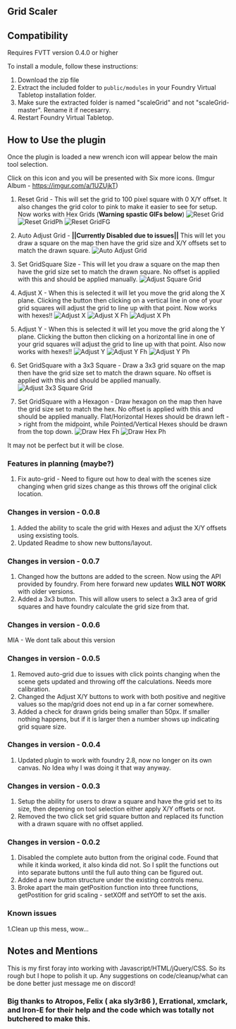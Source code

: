 ## Grid Scaler

## Compatibility

Requires FVTT version 0.4.0 or higher

To install a module, follow these instructions:

1. Download the zip file
2. Extract the included folder to `public/modules` in your Foundry Virtual Tabletop installation folder.
3. Make sure the extracted folder is named "scaleGrid" and not "scaleGrid-master". Rename it if necesarry.
3. Restart Foundry Virtual Tabletop. 

## How to Use the plugin

Once the plugin is loaded a new wrench icon will appear below the main tool selection.

Click on this icon and you will be presented with Six more icons. (Imgur Album - https://imgur.com/a/1UZUjkT)

1. Reset Grid - This will set the grid to 100 pixel square with 0 X/Y offset. It also changes the grid color to pink to make it easier to see for setup. Now works with Hex Grids (**Warning spastic GIFs below**)
![Reset Grid](https://i.imgur.com/JHV0CjI.gif)
![Reset GridPh](https://i.imgur.com/e77hRkK.gif)
![Reset GridFG](https://i.imgur.com/mu4DrYD.gif)

2. Auto Adjust Grid - **||Currently Disabled due to issues||** This will let you draw a square on the map then have the grid size and X/Y offsets set to match the drawn square.
![Auto Adjust Grid](https://i.imgur.com/tbM3zGl.gif)

3. Set GridSquare Size - This will let you draw a square on the map then have the grid size set to match the drawn square. No offset is applied with this and should be applied manually.
![Adjust Square Grid](https://i.imgur.com/q6ouG2k.gif)

4. Adjust X - When this is selected it will let you move the grid along the X plane. Clicking the button then clicking on a vertical line in one of your grid squares will adjust the grid to line up with that point. Now works with hexes!!
![Adjust X](https://i.imgur.com/fadExiq.gif)
![Adjust X Fh](https://i.imgur.com/vowtY2y.gif)
![Adjust X Ph](https://i.imgur.com/KjdrXdY.gif)

5. Adjust Y - When this is selected it will let you move the grid along the Y plane. Clicking the button then clicking on a horizontal line in one of your grid squares will adjust the grid to line up with that point. Also now works with hexes!!
![Adjust Y](https://i.imgur.com/2c41haj.gif)
![Adjust Y Fh](https://i.imgur.com/td18AEm.gif)
![Adjust Y Ph](https://i.imgur.com/VqHPns4.gif)

6. Set GridSquare with a 3x3 Square - Draw a 3x3 grid square on the map then have the grid size set to match the drawn square. No offset is applied with this and should be applied manually.
![Adjust 3x3 Square Grid](https://i.imgur.com/kFdPVaa.gif)

7. Set GridSquare with a Hexagon - Draw hexagon on the map then have the grid size set to match the hex. No offset is applied with this and should be applied manually. Flat/Horizontal Hexes should be drawn left -> right from the midpoint, while Pointed/Vertical Hexes should be drawn from the top down.
![Draw Hex Fh](https://i.imgur.com/JuPqFoQ.gif)
![Draw Hex Ph](https://i.imgur.com/2vCRqXT.gif)

It may not be perfect but it will be close. 

### Features in planning (maybe?)

1. Fix auto-grid - Need to figure out how to deal with the scenes size changing when grid sizes change as this throws off the original click location.

### Changes in version - 0.0.8

1. Added the ability to scale the grid with Hexes and adjust the X/Y offsets using exsisting tools. 
2. Updated Readme to show new buttons/layout.

### Changes in version - 0.0.7

1. Changed how the buttons are added to the screen. Now using the API provided by foundry. From here forward new updates **WILL NOT WORK** with older versions.
2. Added a 3x3 button. This will allow users to select a 3x3 area of grid squares and have foundry calculate the grid size from that.

### Changes in version - 0.0.6

MIA - We dont talk about this version

### Changes in version - 0.0.5

1. Removed auto-grid due to issues with click points changing when the scene gets updated and throwing off the calculations. Needs more calibration.
2. Changed the Adjust X/Y buttons to work with both positive and negitive values so the map/grid does not end up in a far corner somewhere.
3. Added a check for drawn grids being smaller than 50px. If smaller nothing happens, but if it is larger then a number shows up indicating grid square size.

### Changes in version - 0.0.4

1. Updated plugin to  work with foundry 2.8, now no longer on its own canvas. No Idea why I was doing it that way anyway.

### Changes in version - 0.0.3

1. Setup the ability for users to draw a square and have the grid set to its size, then depening on tool selection either apply X/Y offsets or not.
2. Removed the two click set grid square button and replaced its function with a drawn square with no offset applied.

### Changes in version - 0.0.2

1. Disabled the complete auto button from the original code. Found that while it kinda worked, it also kinda did not. So I split the functions out into separate buttons until the full auto thing can be figured out.
2. Added a new button structure under the existing controls menu. 
3. Broke apart the main getPosition function into three functions, getPostition for grid scaling - setXOff and setYOff to set the axis.

### Known issues

1.Clean up this mess, wow...

## Notes and Mentions

This is my first foray into working with Javascript/HTML/jQuery/CSS. So its rough but I hope to polish it up. Any suggestions on code/cleanup/what can be done better just message me on discord!

### Big thanks to Atropos, Felix ( aka sly3r86 ), Errational, xmclark, and Iron-E for their help and the code which was totally not butchered to make this.
